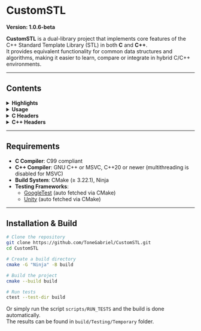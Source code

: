 # CustomSTL

**Version: 1.0.6-beta**

**CustomSTL** is a dual-library project that implements core features of the C++ Standard Template Library (STL) in both **C** and **C++**.  
It provides equivalent functionality for common data structures and algorithms, making it easier to learn, compare or integrate in hybrid C/C++ environments.

---

## Contents

<details>
<summary><b>Highlights</b></summary>

- Custom STL containers and algorithms have similar functionality to the ones provided by C++ STL standard library.
- Fully type-safe – Templates ensure strict type correctness, avoiding unsafe casting between container types or elements.
- Automatic memory management – Elements are automatically managed and destroyed via default or user-provided functions/macros.
- Consistent, easy-to-learn API – Container and algorithm usage follows a uniform design similar to C++ STL. Simply include the headers.
- No callback functions - Template functions and macros are executed directly, avoiding the overhead of stored callback functions.
- Well-tested – The project includes unit tests and builds the corresponding test executables.

</details>
<!-- END Highlights -->

<details>
<summary><b>Usage</b></summary>

STL C++ library - use exactly as the original `std::`, but with `custom::` namespace instead

```C++
#include "custom/vector.h"

int main()
{
    custom::vector<int> myVector(10);

    myVector.push_back();
    myVector.push_back();
    myVector.push_back();

    custom::vector<int>::iterator it = myVector.begin();
    ++it;

    return 0;
}
```

STL C library - the user must declare the desired container or functions via macros and provide a custom name prefix, desired type and other memory management functions for that type (e.g. copy, move, compare, delete)

```C
#include "custom/c_vector.h"

DEFINE_GENERIC_VECTOR(
    MyVectorINT,
    int,
    DEFAULT_TYPE_REF_EQUALS,
    DEFAULT_TYPE_REF_COPY,
    DEFAULT_TYPE_REF_DELETE
)

int main()
{
    MyVectorINT myVector = MyVectorINT_create(10);

    int val = 0;
    MyVectorINT_push_back(&myVector, &val);
    MyVectorINT_push_back(&myVector, &val);
    MyVectorINT_push_back(&myVector, &val);

    MyVectorINT_Iterator it = MyVectorINT_begin(&myVector);
    MyVectorINT_Iterator_pre_increment(&it);

    MyVectorINT_destroy(&myVector);

    return 0;
}
```

</details>
<!-- END Usage -->

<details>
<summary><b>C Headers</b></summary>

- `c_list` - `c_vector` - `c_queue` - `c_priority_queue` - `c_stack`
- `c_utility`

</details>
<!-- END C Headers -->

<details>
<summary><b>C++ Headers</b></summary>

- `array` - `bitset` - `deque` - `forward_list` - `list` - `vector` - `map` - `set` - `unordered_map` - `unordered_set` - `pair` - `tuple` - `queue` - `stack` - `string_view` - `string`
- `algorithm` - `bit` - `complex` - `numbers` - `numeric` - `iterator` - `limits` - `functional` - `memory`
- `chrono` - `ratio` - `type_traits` - `utility`
- `thread` - `condition_variable` - `counting_semaphore` - `barrier` - `mutex` - `shared_mutex`

</details>
<!-- END C++ Headers -->

---

## Requirements

- **C Compiler**: C99 compliant
- **C++ Compiler**: GNU C++ or MSVC, C++20 or newer (multithreading is disabled for MSVC)
- **Build System**: CMake (≥ 3.22.1), Ninja  
- **Testing Frameworks**:  
  - [GoogleTest](https://github.com/google/googletest) (auto fetched via CMake)  
  - [Unity](https://github.com/ThrowTheSwitch/Unity) (auto fetched via CMake)  

---

## Installation & Build

```bash
# Clone the repository
git clone https://github.com/ToneGabriel/CustomSTL.git
cd CustomSTL

# Create a build directory
cmake -G "Ninja" -B build

# Build the project
cmake --build build

# Run tests
ctest --test-dir build
```

Or simply run the script `scripts/RUN_TESTS` and the build is done automatically.   
The results can be found in `build/Testing/Temporary` folder.
